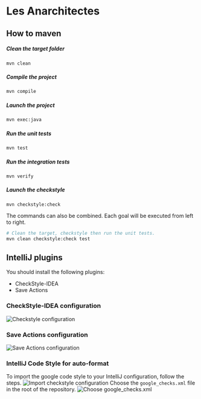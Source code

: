 # Les Anarchitectes


## How to maven
##### Clean the target folder
```bash
mvn clean
```

##### Compile the project
```bash
mvn compile
```

##### Launch the project
```bash
mvn exec:java
```

##### Run the unit tests
```bash
mvn test
```

##### Run the integration tests
```bash
mvn verify
```

##### Launch the checkstyle
```
mvn checkstyle:check
```

The commands can also be combined. Each goal will be executed from left to right.
```bash
# Clean the target, checkstyle then run the unit tests.
mvn clean checkstyle:check test
```

## IntelliJ plugins
You should install the following plugins: 
- CheckStyle-IDEA
- Save Actions

### CheckStyle-IDEA configuration
![Checkstyle configuration](https://i.imgur.com/JVqsrk9.png)

### Save Actions configuration
![Save Actions configuration](https://i.imgur.com/eQFTzW5.png)

### IntelliJ Code Style for auto-format
To import the google code style to your IntelliJ configuration, follow the steps.
![Import checkstyle configuration](https://i.imgur.com/XiHhEhm.png)
Choose the `google_checks.xml` file in the root of the repository.
![Choose google_checks.xml](https://i.imgur.com/qNcgos2.png)